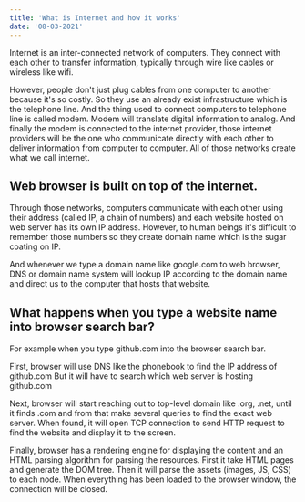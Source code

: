 ```yaml
---
title: 'What is Internet and how it works'
date: '08-03-2021'
---
```


Internet is an inter-connected network of computers. They connect with each other to transfer information, typically through wire like cables or wireless like wifi.

However, people don't just plug cables from one computer to another because it's so costly. So they use an already exist infrastructure which is the telephone line. And the thing used to connect computers to telephone line is called modem. Modem will translate digital information to analog. And finally the modem is connected to the internet provider, those internet providers will be the one who communicate directly with each other to deliver information from computer to computer. All of those networks create what we call internet.

## Web browser is built on top of the internet.

Through those networks, computers communicate with each other using their address (called IP, a chain of numbers) and each website hosted on web server has its own IP address. However, to human beings it's difficult to remember those numbers so they create domain name which is the sugar coating on IP.

And whenever we type a domain name like google.com to web browser, DNS or domain name system will lookup IP according to the domain name and direct us to the computer that hosts that website.

## What happens when you type a website name into browser search bar?

For example when you type github.com into the browser search bar.

First, browser will use DNS like the phonebook to find the IP address of github.com
  But it will have to search which web server is hosting github.com

Next, browser will start reaching out to top-level domain like .org, .net, until it finds .com and from that make several queries to find the exact web server.
  When found, it will open TCP connection to send HTTP request to find the website and display it to the screen.

Finally, browser has a rendering engine for displaying the content and an HTML parsing algorithm for parsing the resources. First it take HTML pages and generate the DOM tree. Then it will parse the assets (images, JS, CSS) to each node. When everything has been loaded to the browser window, the connection will be closed.  
  
